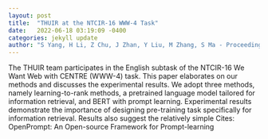 ```yaml
---
layout: post
title:  "THUIR at the NTCIR-16 WWW-4 Task"
date:   2022-06-18 03:19:09 -0400
categories: jekyll update
author: "S Yang, H Li, Z Chu, J Zhan, Y Liu, M Zhang, S Ma - Proceedings of NTCIR-16. to , 2022"
---
```

The THUIR team participates in the English subtask of the NTCIR-16 We Want Web with CENTRE (WWW-4) task. This paper elaborates on our methods and discusses the experimental results. We adopt three methods, namely learning-to-rank methods, a pretrained language model tailored for information retrieval, and BERT with prompt learning. Experimental results demonstrate the importance of designing pre-training task specifically for information retrieval. Results also suggest the relatively simple  Cites: OpenPrompt: An Open-source Framework for Prompt-learning
